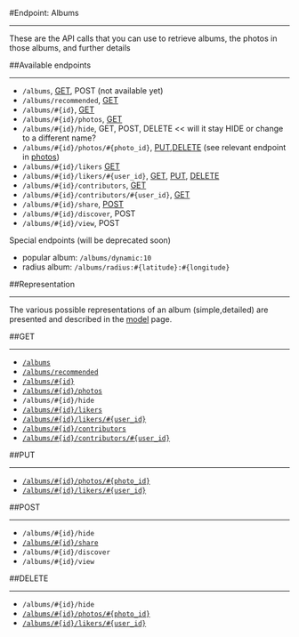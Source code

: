 #Endpoint: Albums
***

These are the API calls that you can use to retrieve albums, the photos in those albums, and further details



##Available endpoints
***

* `/albums`, [GET](albums/GET_albums.md#files), POST (not available yet)
* `/albums/recommended`, [GET](https://github.com/eyeem/API/blob/master/endpoints/albums/GET_albums_recommended.md#files)
* `/albums/#{id}`, [GET](https://github.com/eyeem/API/blob/master/endpoints/albums/GET_albums_id.md#files)
* `/albums/#{id}/photos`, [GET](https://github.com/eyeem/API/blob/master/endpoints/albums/GET_albums_id_photos.md#files)
* `/albums/#{id}/hide`, GET, POST, DELETE << will it stay HIDE or change to a different name?
* `/albums/#{id}/photos/#{photo_id}`, [PUT](albums/PUT_albums_id_photos_id.md#files),[DELETE](albums/DELETE_albums_id_photos_id.md#files) (see relevant endpoint in [photos](https://github.com/eyeem/API/blob/master/endpoints/photos.md#files))
* `/albums/#{id}/likers` [GET](albums/GET_albums_id_likers.md#files)
* `/albums/#{id}/likers/#{user_id}`, [GET](albums/GET_albums_id_likers_id.md#files), [PUT](albums/PUT_albums_id_likers_id.md#files), [DELETE](albums/DELETE_albums_id_likers_id.md#files)
* `/albums/#{id}/contributors`, [GET](albums/GET_albums_id_contributors.md#files)
* `/albums/#{id}/contributors/#{user_id}`, [GET](albums/GET_albums_id_contributors_id.md#files)
* `/albums/#{id}/share`, [POST](albums/POST_albums_id_share.md#files)
* `/albums/#{id}/discover`, POST
* `/albums/#{id}/view`, POST

Special endpoints (will be deprecated soon)

* popular album: `/albums/dynamic:10`
* radius album: `/albums/radius:#{latitude}:#{longitude}`


##Representation
***

The various possible representations of an album (simple,detailed) are presented and described in the [model](../resources/model.md#files) page.



##GET
***

* [`/albums`](albums/GET_albums.md#files)
* [`/albums/recommended`](albums/GET_albums_recommended.md#files)
* [`/albums/#{id}`](albums/GET_albums_id.md#files)
* [`/albums/#{id}/photos`](albums/GET_albums_id_photos.md#files)
* `/albums/#{id}/hide`
* [`/albums/#{id}/likers`](albums/GET_albums_id_likers.md#files)
* [`/albums/#{id}/likers/#{user_id}`](albums/GET_albums_id_likers_id.md#files)
* [`/albums/#{id}/contributors`](albums/GET_albums_id_contributors.md#files)
* [`/albums/#{id}/contributors/#{user_id}`](albums/GET_albums_id_contributors_id.md#files)


##PUT
***

* [`/albums/#{id}/photos/#{photo_id}`](albums/PUT_albums_id_photos_id.md#files)
* [`/albums/#{id}/likers/#{user_id}`](albums/PUT_albums_id_photos_id.md#files)



##POST
***

* `/albums/#{id}/hide`
* [`/albums/#{id}/share`](albums/POST_albums_id_share.md#files)
* `/albums/#{id}/discover`
* `/albums/#{id}/view`

##DELETE
***


* `/albums/#{id}/hide`
* [`/albums/#{id}/photos/#{photo_id}`](albums/DELETE_albums_id_photos_id.md#files)
* [`/albums/#{id}/likers/#{user_id}`](albums/DELETE_albums_id_photos_id.md#files)
